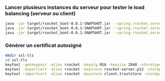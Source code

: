 ### Lancer plusieurs instances du serveur pour tester le load balancing (serveur ou client)
```bash
java -jar target/rsocket_boot-0.0.1-SNAPSHOT.jar --spring.rsocket.server.port=7070
java -jar target/rsocket_boot-0.0.1-SNAPSHOT.jar --spring.rsocket.server.port=7071
java -jar target/rsocket_boot-0.0.1-SNAPSHOT.jar --spring.rsocket.server.port=7072
```

### Générer un certificat autosigné
```bash
mkdir ssl-tls
cd ssl-tls
keytool -genkeypair -alias rsocket -keyalg RSA -keysize 2048 -storetype PKCS12 -validity 3650 -keystore rsocket-server.p12 -storepass password
keytool -exportcert -alias rsocket -keystore rsocket-server.p12 -storepass password -file cert.pem
keytool -importcert -alias rsocket -keystore client.truststore -storepass password -file cert.pem
```
